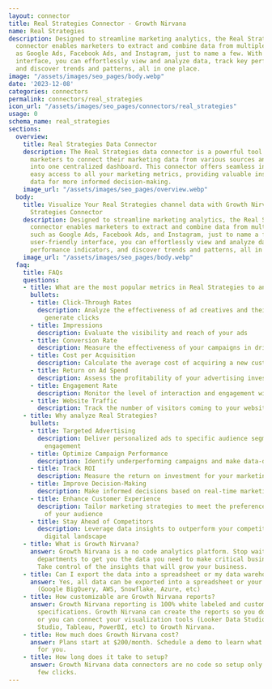 ```yaml
---
layout: connector
title: Real Strategies Connector - Growth Nirvana
name: Real Strategies
description: Designed to streamline marketing analytics, the Real Strategies data
  connector enables marketers to extract and combine data from multiple sources, such
  as Google Ads, Facebook Ads, and Instagram, just to name a few. With its user-friendly
  interface, you can effortlessly view and analyze data, track key performance indicators,
  and discover trends and patterns, all in one place.
image: "/assets/images/seo_pages/body.webp"
date: '2023-12-08'
categories: connectors
permalink: connectors/real_strategies
icon_url: "/assets/images/seo_pages/connectors/real_strategies"
usage: 0
schema_name: real_strategies
sections:
  overview:
    title: Real Strategies Data Connector
    description: The Real Strategies data connector is a powerful tool that allows
      marketers to connect their marketing data from various sources and platforms
      into one centralized dashboard. This connector offers seamless integration and
      easy access to all your marketing metrics, providing valuable insights and actionable
      data for more informed decision-making.
    image_url: "/assets/images/seo_pages/overview.webp"
  body:
    title: Visualize Your Real Strategies channel data with Growth Nirvana's Real
      Strategies Connector
    description: Designed to streamline marketing analytics, the Real Strategies data
      connector enables marketers to extract and combine data from multiple sources,
      such as Google Ads, Facebook Ads, and Instagram, just to name a few. With its
      user-friendly interface, you can effortlessly view and analyze data, track key
      performance indicators, and discover trends and patterns, all in one place.
    image_url: "/assets/images/seo_pages/body.webp"
  faq:
    title: FAQs
    questions:
    - title: What are the most popular metrics in Real Strategies to analyze?
      bullets:
      - title: Click-Through Rates
        description: Analyze the effectiveness of ad creatives and their ability to
          generate clicks
      - title: Impressions
        description: Evaluate the visibility and reach of your ads
      - title: Conversion Rate
        description: Measure the effectiveness of your campaigns in driving conversions
      - title: Cost per Acquisition
        description: Calculate the average cost of acquiring a new customer
      - title: Return on Ad Spend
        description: Assess the profitability of your advertising investments
      - title: Engagement Rate
        description: Monitor the level of interaction and engagement with your content
      - title: Website Traffic
        description: Track the number of visitors coming to your website
    - title: Why analyze Real Strategies?
      bullets:
      - title: Targeted Advertising
        description: Deliver personalized ads to specific audience segments for higher
          engagement
      - title: Optimize Campaign Performance
        description: Identify underperforming campaigns and make data-driven adjustments
      - title: Track ROI
        description: Measure the return on investment for your marketing efforts
      - title: Improve Decision-Making
        description: Make informed decisions based on real-time marketing data
      - title: Enhance Customer Experience
        description: Tailor marketing strategies to meet the preferences and needs
          of your audience
      - title: Stay Ahead of Competitors
        description: Leverage data insights to outperform your competitors in the
          digital landscape
    - title: What is Growth Nirvana?
      answer: Growth Nirvana is a no code analytics platform. Stop waiting for other
        departments to get you the data you need to make critical business decisions.
        Take control of the insights that will grow your business.
    - title: Can I export the data into a spreadsheet or my data warehouse?
      answer: Yes, all data can be exported into a spreadsheet or your data warehouse
        (Google BigQuery, AWS, Snowflake, Azure, etc)
    - title: How customizable are Growth Nirvana reports?
      answer: Growth Nirvana reporting is 100% white labeled and customized to your
        specifications. Growth Nirvana can create the reports so you don’t have to
        or you can connect your visualization tools (Looker Data Studio/Google Data
        Studio, Tableau, PowerBI, etc) to Growth Nirvana.
    - title: How much does Growth Nirvana cost?
      answer: Plans start at $200/month. Schedule a demo to learn what plan is best
        for you.
    - title: How long does it take to setup?
      answer: Growth Nirvana data connectors are no code so setup only requires a
        few clicks.
---
```

